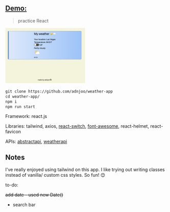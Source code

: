 ## [Demo:](https://adnjoo.github.io/weather-app/)

> practice React

<a href='https://adnjoo.github.io/weather-app/'><img src='./scrn1.png' width='250px'></a>

```
git clone https://github.com/adnjoo/weather-app
cd weather-app/
npm i
npm run start
```

Framework: react.js

Libraries: tailwind, axios, [react-switch](https://www.npmjs.com/package/react-switch), [font-awesome](https://fontawesome.com/), react-helmet, react-favicon

APIs: [abstractapi](https://www.abstractapi.com/), [weatherapi](https://www.weatherapi.com/)

## Notes

I've really enjoyed using tailwind on this app. I like trying out writing classes instead of vanilla/ custom css styles. So fun! 😊

to-do:

~~add date - used new Date()~~

- search bar

